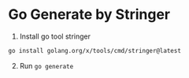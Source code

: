 # Go Generate by Stringer

1. Install go tool stringer

```sh
go install golang.org/x/tools/cmd/stringer@latest
```

2. Run `go generate`

